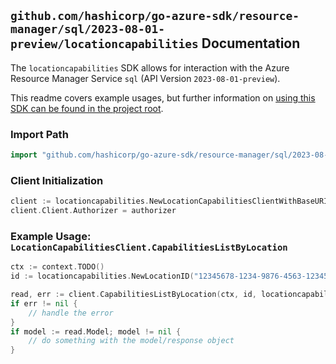 
## `github.com/hashicorp/go-azure-sdk/resource-manager/sql/2023-08-01-preview/locationcapabilities` Documentation

The `locationcapabilities` SDK allows for interaction with the Azure Resource Manager Service `sql` (API Version `2023-08-01-preview`).

This readme covers example usages, but further information on [using this SDK can be found in the project root](https://github.com/hashicorp/go-azure-sdk/tree/main/docs).

### Import Path

```go
import "github.com/hashicorp/go-azure-sdk/resource-manager/sql/2023-08-01-preview/locationcapabilities"
```


### Client Initialization

```go
client := locationcapabilities.NewLocationCapabilitiesClientWithBaseURI("https://management.azure.com")
client.Client.Authorizer = authorizer
```


### Example Usage: `LocationCapabilitiesClient.CapabilitiesListByLocation`

```go
ctx := context.TODO()
id := locationcapabilities.NewLocationID("12345678-1234-9876-4563-123456789012", "locationValue")

read, err := client.CapabilitiesListByLocation(ctx, id, locationcapabilities.DefaultCapabilitiesListByLocationOperationOptions())
if err != nil {
	// handle the error
}
if model := read.Model; model != nil {
	// do something with the model/response object
}
```
